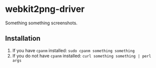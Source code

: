 webkit2png-driver
=================

Something something screenshots.


Installation
------------

 1. If you have `cpanm` installed: `sudo cpanm something something`
 2. If you do not have `cpanm` installed: `curl something something | perl args`
